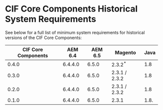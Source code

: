 # CIF Core Components Historical System Requirements

See below for a full list of minimum system requirements for historical versions of the CIF Core Components:

| CIF Core Components | AEM 6.4 | AEM 6.5 | Magento           | Java |
|---------------------|---------|---------|-------------------|------|
| 0.4.0               | 6.4.4.0 | 6.5.0   | 2.3.2<sup>*</sup> | 1.8  |
| 0.3.0               | 6.4.4.0 | 6.5.0   | 2.3.1 / 2.3.2     | 1.8  |
| 0.2.0               | 6.4.4.0 | 6.5.0   | 2.3.1 / 2.3.2     | 1.8  |
| 0.1.0               | 6.4.4.0 | 6.5.0   | 2.3.1             | 1.8. |
